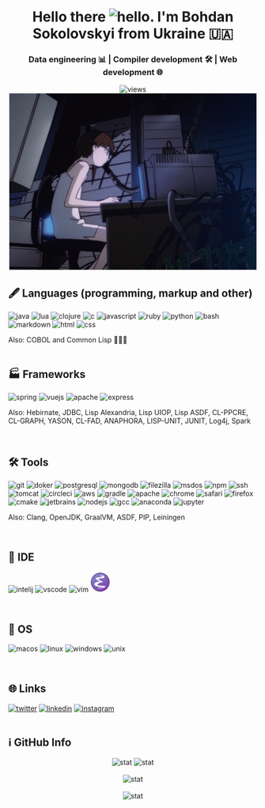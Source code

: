 <h1 align="center">
Hello there <img src="https://media.giphy.com/media/hvRJCLFzcasrR4ia7z/giphy.gif" width="28" alt="hello">. I'm Bohdan Sokolovskyi from Ukraine 🇺🇦 
</h1>

<h3 align="center"> Data engineering 📊 | Compiler development 🛠 | Web development 🌐 </h3>
<div align="center"><img src="https://komarev.com/ghpvc/?username=bohdan-sokolovskyi" alt="views"/></div>

<div align="center"><img src="https://github.com/bohdan-sokolovskyi/bohdan-sokolovskyi/blob/master/Lain.gif" alt="lain"></div>

<h2>🖋 Languages (programming, markup and other)</h2>
<p align="left">
<img src="https://cdn.jsdelivr.net/gh/devicons/devicon/icons/java/java-original.svg" width="40" height="40" alt="java"/>
<img src="https://cdn.jsdelivr.net/gh/devicons/devicon/icons/lua/lua-original-wordmark.svg" width="40" height="40" alt="lua"/>
<img src="https://cdn.jsdelivr.net/gh/devicons/devicon/icons/clojure/clojure-original.svg" width="40" height="40" alt="clojure"/>
<img src="https://cdn.jsdelivr.net/gh/devicons/devicon/icons/c/c-original.svg" width="40" height="40" alt="c"/>
<img src="https://cdn.jsdelivr.net/gh/devicons/devicon/icons/javascript/javascript-original.svg" width="40" height="40" alt="javascript"/>
<img src="https://cdn.jsdelivr.net/gh/devicons/devicon/icons/ruby/ruby-original.svg" width="40" height="40" alt="ruby"/>
<img src="https://cdn.jsdelivr.net/gh/devicons/devicon/icons/python/python-original.svg" width="40" height="40" alt="python"/>
<img src="https://cdn.jsdelivr.net/gh/devicons/devicon/icons/bash/bash-original.svg" width="40" height="40" alt="bash"/>
<img src="https://cdn.jsdelivr.net/gh/devicons/devicon/icons/markdown/markdown-original.svg" width="40" height="40" alt="markdown"/>
<img src="https://cdn.jsdelivr.net/gh/devicons/devicon/icons/html5/html5-original.svg" width="40" height="40" alt="html"/>
<img src="https://cdn.jsdelivr.net/gh/devicons/devicon/icons/css3/css3-original.svg" width="40" height="40" alt="css"/>

</p>
<p> Also: COBOL and Common Lisp 🌚🌚🌚
<br><br>

<h2>🏭 Frameworks</h2>
<p align="left">
<img src="https://cdn.jsdelivr.net/gh/devicons/devicon/icons/spring/spring-original.svg" width="40" height="40" alt="spring"/>
<img src="https://cdn.jsdelivr.net/gh/devicons/devicon/icons/vuejs/vuejs-original.svg" width="40" height="40" alt="vuejs"/>
<img src="https://cdn.jsdelivr.net/gh/devicons/devicon/icons/apache/apache-original.svg" width="40" height="40" alt="apache"/>
<img src="https://cdn.jsdelivr.net/gh/devicons/devicon/icons/express/express-original.svg" width="40" height="40" alt="express"/>
</p>
<p> Also: Hebirnate, JDBC, Lisp Alexandria, Lisp UIOP, Lisp ASDF, CL-PPCRE, CL-GRAPH, YASON, CL-FAD, ANAPHORA, LISP-UNIT, JUNIT, Log4j, Spark</p>
<br>

<h2>🛠 Tools</h2>
<p align="left">
<img src="https://cdn.jsdelivr.net/gh/devicons/devicon/icons/git/git-original.svg" width="40" height="40" alt="git"/>
<img src="https://cdn.jsdelivr.net/gh/devicons/devicon/icons/docker/docker-original.svg" width="40" height="40" alt="doker"/>
<img src="https://cdn.jsdelivr.net/gh/devicons/devicon/icons/postgresql/postgresql-original.svg" width="40" height="40" alt="postgresql"/>
<img src="https://cdn.jsdelivr.net/gh/devicons/devicon/icons/mongodb/mongodb-original.svg" width="40" height="40" alt="mongodb"/>
<img src="https://cdn.jsdelivr.net/gh/devicons/devicon/icons/filezilla/filezilla-plain.svg" width="40" height="40" alt="filezilla"/>
<img src="https://cdn.jsdelivr.net/gh/devicons/devicon/icons/msdos/msdos-original.svg" width="40" height="40" alt="msdos"/>
<img src="https://cdn.jsdelivr.net/gh/devicons/devicon/icons/npm/npm-original-wordmark.svg" width="40" height="40" alt="npm"/>
<img src="https://cdn.jsdelivr.net/gh/devicons/devicon/icons/ssh/ssh-original.svg" width="40" height="40" alt="ssh"/>
<img src="https://cdn.jsdelivr.net/gh/devicons/devicon/icons/tomcat/tomcat-original.svg" width="40" height="40" alt="tomcat"/>
<img src="https://cdn.jsdelivr.net/gh/devicons/devicon/icons/circleci/circleci-plain.svg" width="40" height="40" alt="circleci"/>
<img src="https://cdn.jsdelivr.net/gh/devicons/devicon/icons/amazonwebservices/amazonwebservices-original.svg" width="40" height="40" alt="aws"/>
<img src="https://cdn.jsdelivr.net/gh/devicons/devicon/icons/gradle/gradle-plain.svg" width="40" height="40" alt="gradle"/>
<img src="https://cdn.jsdelivr.net/gh/devicons/devicon/icons/apache/apache-original.svg" width="40" height="40" alt="apache"/>
<img src="https://cdn.jsdelivr.net/gh/devicons/devicon/icons/chrome/chrome-original.svg" width="40" height="40" alt="chrome"/>
<img src="https://cdn.jsdelivr.net/gh/devicons/devicon/icons/safari/safari-original.svg" width="40" height="40" alt="safari"/>
<img src="https://cdn.jsdelivr.net/gh/devicons/devicon/icons/firefox/firefox-original.svg" width="40" height="40" alt="firefox"/>
<img src="https://cdn.jsdelivr.net/gh/devicons/devicon/icons/cmake/cmake-original.svg" width="40" height="40" alt="cmake"/>
<img src="https://cdn.jsdelivr.net/gh/devicons/devicon/icons/jetbrains/jetbrains-original.svg" width="40" height="40" alt="jetbrains"/>
<img src="https://cdn.jsdelivr.net/gh/devicons/devicon/icons/nodejs/nodejs-original.svg" width="40" height="40" alt="nodejs"/>
<img src="https://cdn.jsdelivr.net/gh/devicons/devicon/icons/gcc/gcc-original.svg" width="40" height="40" alt="gcc"/>
<img src="https://cdn.jsdelivr.net/gh/devicons/devicon/icons/anaconda/anaconda-original.svg" width="40" height="40" alt="anaconda"/>
<img src="https://cdn.jsdelivr.net/gh/devicons/devicon/icons/jupyter/jupyter-original.svg" width="40" height="40" alt="jupyter"/>
</p>
<p>Also: Clang, OpenJDK, GraalVM, ASDF, PIP, Leiningen</p>
<br>

<h2>📜 IDE</h2>
<p align="left">
<img src="https://cdn.jsdelivr.net/gh/devicons/devicon/icons/intellij/intellij-original.svg" width="40" height="40" alt="intelij"/>
<img src="https://cdn.jsdelivr.net/gh/devicons/devicon/icons/vscode/vscode-original.svg" width="40" height="40" alt="vscode" />
<img src="https://cdn.jsdelivr.net/gh/devicons/devicon/icons/vim/vim-original.svg" width="40" height="40" alt="vim" />
<img src="https://raw.githubusercontent.com/github/explore/80688e429a7d4ef2fca1e82350fe8e3517d3494d/topics/emacs/emacs.png" width="40" height="40" alt="emacs"/>
</p>
<br>

<h2>💾 OS</h2>
<p align="left">
<img src="https://cdn.jsdelivr.net/gh/devicons/devicon/icons/apple/apple-original.svg" width="40" height="40" alt="macos"/>
<img src="https://cdn.jsdelivr.net/gh/devicons/devicon/icons/linux/linux-original.svg" width="40" height="40" alt="linux"/>
<img src="https://cdn.jsdelivr.net/gh/devicons/devicon/icons/windows8/windows8-original.svg" width="40" height="40" alt="windows"/>
<img src="https://cdn.jsdelivr.net/gh/devicons/devicon/icons/unix/unix-original.svg" width="40" height="40" alt="unix"/>
</p>
<br>

<h2>🌐 Links</h2>
<p align="left">
<a href="https://twitter.com/SokolovskiyB" target="blank"><img align="center" src="https://cdn.jsdelivr.net/npm/simple-icons@3.0.1/icons/twitter.svg" alt="twitter" height="30" width="40" /></a>
<a href="https://www.linkedin.com/in/bohdan-sokolovskyi-400aa31a2/" target="blank"><img align="center" src="https://cdn.jsdelivr.net/npm/simple-icons@3.0.1/icons/linkedin.svg" alt="linkedin" height="30" width="40" /></a>
<a href="https://www.instagram.com/bohdan.sokolovskyi/" target="blank"><img align="center" src="https://cdn.jsdelivr.net/npm/simple-icons@3.0.1/icons/instagram.svg" alt="instagram" height="30" width="40" /></a>
<br><br>

<h2>ℹ️ GitHub Info</h2>
<div align="center">
<img src="http://github-readme-streak-stats.herokuapp.com?user=bohdan-sokolovskyi&theme=cobalt" alt="stat">
<img src="https://github-readme-stats.vercel.app/api?username=bohdan-sokolovskyi&show_icons=true&theme=cobalt" alt="stat"/>
<br><br>
<img src="https://github-readme-stats.vercel.app/api/top-langs/?username=bohdan-sokolovskyi&layout=compact&theme=cobalt" alt="stat"/>
<br><br>
<img src="https://github-profile-trophy.vercel.app/?username=bohdan-sokolovskyi&theme=radical&row=1&column=7" alt="stat"/>
</div>



